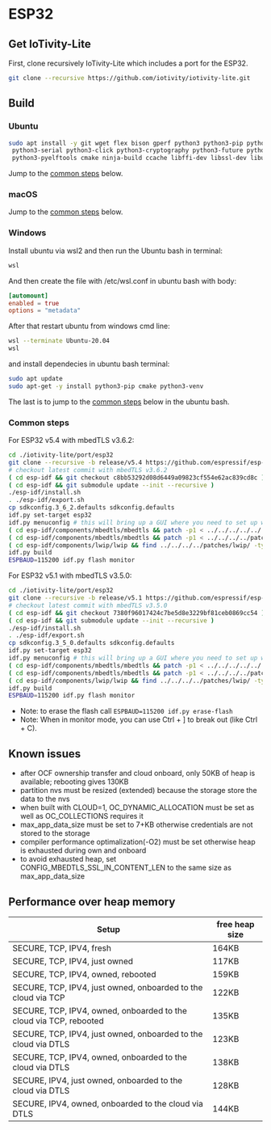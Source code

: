 # ESP32

## Get IoTivity-Lite

First, clone recursively IoTivity-Lite which includes a port for the ESP32.

```bash
git clone --recursive https://github.com/iotivity/iotivity-lite.git
```

## Build

### Ubuntu

```bash
sudo apt install -y git wget flex bison gperf python3 python3-pip python3-setuptools \
 python3-serial python3-click python3-cryptography python3-future python3-pyparsing \
 python3-pyelftools cmake ninja-build ccache libffi-dev libssl-dev libusb-1.0-0
```

Jump to the [common steps](#common-steps) below.

### macOS

Jump to the [common steps](#common-steps) below.

### Windows

Install ubuntu via wsl2 and then run the Ubuntu bash in terminal:

```sh
wsl
```

And then create the file with /etc/wsl.conf in ubuntu bash with body:

```conf
[automount]
enabled = true
options = "metadata"
```

After that restart ubuntu from windows cmd line:

```sh
wsl --terminate Ubuntu-20.04
wsl
```

and install dependecies in ubuntu bash terminal:

```bash
sudo apt update
sudo apt-get -y install python3-pip cmake python3-venv
```

The last is to jump to the [common steps](#common-steps) below in the ubuntu bash.

### Common steps

For ESP32 v5.4 with mbedTLS v3.6.2:

```bash
cd ./iotivity-lite/port/esp32
git clone --recursive -b release/v5.4 https://github.com/espressif/esp-idf.git
# checkout latest commit with mbedTLS v3.6.2
( cd esp-idf && git checkout c8bb53292d08d6449a09823cf554e62ac839cd8c )
( cd esp-idf && git submodule update --init --recursive )
./esp-idf/install.sh
. ./esp-idf/export.sh
cp sdkconfig.3_6_2.defaults sdkconfig.defaults
idf.py set-target esp32
idf.py menuconfig # this will bring up a GUI where you need to set up wifi
( cd esp-idf/components/mbedtls/mbedtls && patch -p1 < ../../../../../../patches/mbedtls/3.6/01-ocf-anon-psk.patch )
( cd esp-idf/components/mbedtls/mbedtls && patch -p1 < ../../../../patches/mbedtls/3.6/02-ocf-mbedtls-config.patch )
( cd esp-idf/components/lwip/lwip && find ../../../../patches/lwip/ -type f -name '*.patch' -exec patch -p1 -i {} \; )
idf.py build
ESPBAUD=115200 idf.py flash monitor
```

For ESP32 v5.1 with mbedTLS v3.5.0:

```bash
cd ./iotivity-lite/port/esp32
git clone --recursive -b release/v5.1 https://github.com/espressif/esp-idf.git
# checkout latest commit with mbedTLS v3.5.0
( cd esp-idf && git checkout 7380f96017424c7be5d8e3229bf81ceb0869cc54 )
( cd esp-idf && git submodule update --init --recursive )
./esp-idf/install.sh
. ./esp-idf/export.sh
cp sdkconfig.3_5_0.defaults sdkconfig.defaults
idf.py set-target esp32
idf.py menuconfig # this will bring up a GUI where you need to set up wifi
( cd esp-idf/components/mbedtls/mbedtls && patch -p1 < ../../../../../../patches/mbedtls/3.5/01-ocf-anon-psk.patch )
( cd esp-idf/components/mbedtls/mbedtls && patch -p1 < ../../../../patches/mbedtls/3.5/02-ocf-mbedtls-config.patch )
( cd esp-idf/components/lwip/lwip && find ../../../../patches/lwip/ -type f -name '*.patch' -exec patch -p1 -i {} \; )
idf.py build
ESPBAUD=115200 idf.py flash monitor
```

- Note: to erase the flash call `ESPBAUD=115200 idf.py erase-flash`
- Note: When in monitor mode, you can use Ctrl + ] to break out (like Ctrl + C).

## Known issues

- after OCF ownership transfer and cloud onboard, only 50KB of heap is available; rebooting gives 130KB
- partition nvs must be resized (extended) because the storage store the data to the nvs
- when built with CLOUD=1, OC_DYNAMIC_ALLOCATION must be set as well as OC_COLLECTIONS requires it
- max_app_data_size must be set to 7+KB otherwise credentials are not stored to the storage
- compiler performance optimalization(-O2) must be set otherwise heap is exhausted during own and onboard
- to avoid exhausted heap, set CONFIG_MBEDTLS_SSL_IN_CONTENT_LEN to the same size as max_app_data_size

## Performance over heap memory

| Setup | free heap size |
| --------- | ----------- |
| SECURE, TCP, IPV4, fresh | 164KB |
| SECURE, TCP, IPV4, just owned | 117KB |
| SECURE, TCP, IPV4, owned, rebooted | 159KB |
| SECURE, TCP, IPV4, just owned, onboarded to the cloud via TCP | 122KB |
| SECURE, TCP, IPV4, owned, onboarded to the cloud via TCP, rebooted | 135KB |
| SECURE, TCP, IPV4, just owned, onboarded to the cloud via DTLS | 123KB |
| SECURE, TCP, IPV4, owned, onboarded to the cloud via DTLS | 138KB |
| SECURE, IPV4, just owned, onboarded to the cloud via DTLS | 128KB |
| SECURE, IPV4, owned, onboarded to the cloud via DTLS | 144KB |
